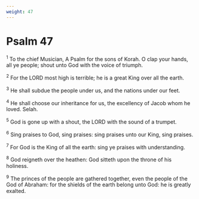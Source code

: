 ```yaml
---
weight: 47
---
```


# Psalm 47

<sup>1</sup> To the chief Musician, A Psalm for the sons of Korah. O clap your hands, all ye people; shout unto God with the voice of triumph. 

<sup>2</sup> For the LORD most high is terrible; he is a great King over all the earth. 

<sup>3</sup> He shall subdue the people under us, and the nations under our feet. 

<sup>4</sup> He shall choose our inheritance for us, the excellency of Jacob whom he loved. Selah. 

<sup>5</sup> God is gone up with a shout, the LORD with the sound of a trumpet. 

<sup>6</sup> Sing praises to God, sing praises: sing praises unto our King, sing praises. 

<sup>7</sup> For God is the King of all the earth: sing ye praises with understanding. 

<sup>8</sup> God reigneth over the heathen: God sitteth upon the throne of his holiness. 

<sup>9</sup> The princes of the people are gathered together, even the people of the God of Abraham: for the shields of the earth belong unto God: he is greatly exalted. 


